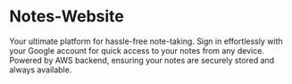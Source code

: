 # Notes-Website
Your ultimate platform for hassle-free note-taking. Sign in effortlessly with your Google account for quick access to your notes from any device. Powered by AWS backend, ensuring your notes are securely stored and always available.
